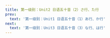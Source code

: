 ```yaml
---
title: 第一级别：Unit2 日语五十音（2）さ行、た行
prev:
  text: '第一级别：Unit1 日语五十音（1）あ行、か行'
next:
  text: '第一级别：Unit3 日语五十音（3）な行、は行'
---
```


